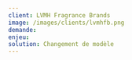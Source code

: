 ```yaml
---
client: LVMH Fragrance Brands
image: /images/clients/lvmhfb.png
demande: 
enjeu: 
solution: Changement de modèle
---
```

